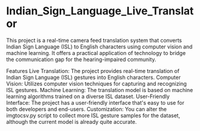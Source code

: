 # Indian_Sign_Language_Live_Translator
This project is a real-time camera feed translation system that converts Indian Sign Language (ISL) to English characters using computer vision and machine learning. It offers a practical application of technology to bridge the communication gap for the hearing-impaired community.

Features
Live Translation: The project provides real-time translation of Indian Sign Language (ISL) gestures into English characters.
Computer Vision: Utilizes computer vision techniques for capturing and recognizing ISL gestures.
Machine Learning: The translation model is based on machine learning algorithms trained on a diverse ISL dataset.
User-Friendly Interface: The project has a user-friendly interface that's easy to use for both developers and end-users.
Customization: You can alter the imgtocsv.py script to collect more ISL gesture samples for the dataset, although the current model is already quite accurate. 


